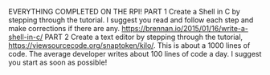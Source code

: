 EVERYTHING COMPLETED ON THE RPI!
PART 1 
Create a Shell in C by stepping through the tutorial. I suggest you read and follow each step and make 
corrections if there are any. https://brennan.io/2015/01/16/write-a-shell-in-c/
PART 2
Create a text editor by stepping through the tutorial, https://viewsourcecode.org/snaptoken/kilo/. This 
is about a 1000 lines of code. The average developer writes about 100 lines of code a day. I suggest you 
start as soon as possible! 
